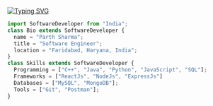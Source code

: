 [![Typing SVG](https://readme-typing-svg.herokuapp.com/?size=30&color=F7C59F&center=true&vCenter=true&lines=Hi%20%F0%9F%91%8B%F0%9F%8F%BB,%20I%27m%20Parth+Sharma%20;Software+Developer)](https://git.io/typing-svg)

```js
import SoftwareDeveloper from "India";
class Bio extends SoftwareDeveloper {
  name = "Parth Sharma";
  title = "Software Engineer";
  location = "Faridabad, Haryana, India";
}
class Skills extends SoftwareDeveloper {
  Programming = ["C++", "Java", "Python", "JavaScript", "SQL"];
  Frameworks = ["ReactJs", "NodeJs", "ExpressJs"]
  Databases = ["MySQL", "MongoDB"];
  Tools = ["Git", "Postman"];
}
```
